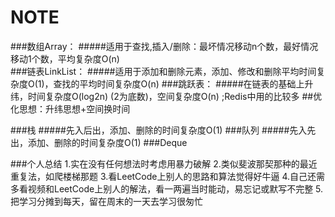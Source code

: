 # NOTE
###数组Array：
#####适用于查找,插入/删除：最坏情况移动n个数，最好情况移动1个数，平均复杂度O(n)  
###链表LinkList：
#####适用于添加和删除元素，添加、修改和删除平均时间复杂度O(1)，查找的平均时间复杂度O(n)
###跳跃表：
#####在链表的基础上升纬，时间复杂度O(log2n) (2为底数)，空间复杂度O(n) ;Redis中用的比较多
##优化思想：升纬思想+空间换时间


###栈
#####先入后出，添加、删除的时间复杂度O(1)
###队列
#####先入先出，添加、删除的时间复杂度O(1)
###Deque

###个人总结
1.实在没有任何想法时考虑用暴力破解
2.类似斐波那契那种的最近重复法，如爬楼梯那题
3.看LeetCode上别人的思路和算法觉得好牛逼
4.自己还需多看视频和LeetCode上别人的解法，看一两遍当时能动，易忘记或默写不完整
5.把学习分摊到每天，留在周末的一天去学习很匆忙